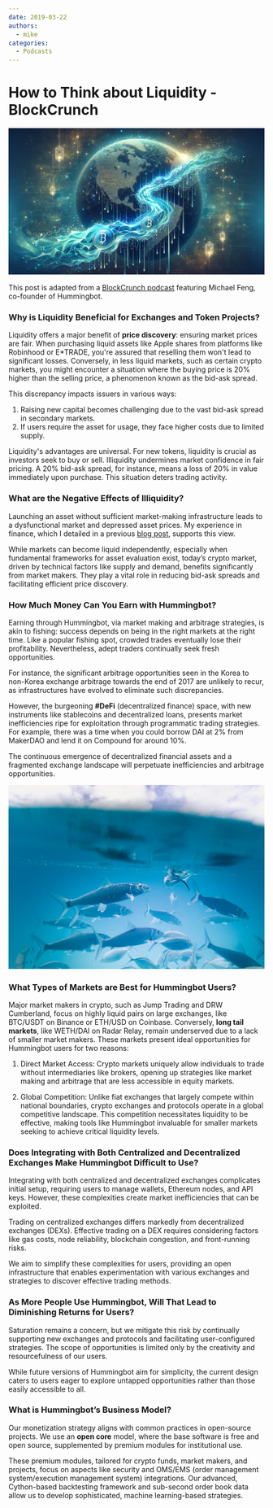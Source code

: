 ```yaml
---
date: 2019-03-22
authors:
  - mike
categories:
  - Podcasts
---
```


# How to Think about Liquidity - BlockCrunch

![Alt text](cover.webp)

This post is adapted from a [BlockCrunch podcast](https://blockcrunch.libsyn.com/dissecting-liquidity-market-making-in-crypto-michael-feng-hummingbot) featuring Michael Feng, co-founder of Hummingbot.

### Why is Liquidity Beneficial for Exchanges and Token Projects?
Liquidity offers a major benefit of **price discovery**: ensuring market prices are fair. When purchasing liquid assets like Apple shares from platforms like Robinhood or E*TRADE, you're assured that reselling them won't lead to significant losses. Conversely, in less liquid markets, such as certain crypto markets, you might encounter a situation where the buying price is 20% higher than the selling price, a phenomenon known as the bid-ask spread.

<!-- more -->

This discrepancy impacts issuers in various ways:
1. Raising new capital becomes challenging due to the vast bid-ask spread in secondary markets.
2. If users require the asset for usage, they face higher costs due to limited supply.

Liquidity's advantages are universal. For new tokens, liquidity is crucial as investors seek to buy or sell. Illiquidity undermines market confidence in fair pricing. A 20% bid-ask spread, for instance, means a loss of 20% in value immediately upon purchase. This situation deters trading activity.

### What are the Negative Effects of Illiquidity?
Launching an asset without sufficient market-making infrastructure leads to a dysfunctional market and depressed asset prices. My experience in finance, which I detailed in a previous [blog post](../the-thin-crust-of-liquidity/index.md), supports this view.

While markets can become liquid independently, especially when fundamental frameworks for asset evaluation exist, today’s crypto market, driven by technical factors like supply and demand, benefits significantly from market makers. They play a vital role in reducing bid-ask spreads and facilitating efficient price discovery.

### How Much Money Can You Earn with Hummingbot?
Earning through Hummingbot, via market making and arbitrage strategies, is akin to fishing: success depends on being in the right markets at the right time. Like a popular fishing spot, crowded trades eventually lose their profitability. Nevertheless, adept traders continually seek fresh opportunities.

For instance, the significant arbitrage opportunities seen in the Korea to non-Korea exchange arbitrage towards the end of 2017 are unlikely to recur, as infrastructures have evolved to eliminate such discrepancies.

However, the burgeoning **#DeFi** (decentralized finance) space, with new instruments like stablecoins and decentralized loans, presents market inefficiencies ripe for exploitation through programmatic trading strategies. For example, there was a time when you could borrow DAI at 2% from MakerDAO and lend it on Compound for around 10%.

The continuous emergence of decentralized financial assets and a fragmented exchange landscape will perpetuate inefficiencies and arbitrage opportunities.

![](./image1.jpg)

### What Types of Markets are Best for Hummingbot Users?
Major market makers in crypto, such as Jump Trading and DRW Cumberland, focus on highly liquid pairs on large exchanges, like BTC/USDT on Binance or ETH/USD on Coinbase. Conversely, **long tail markets**, like WETH/DAI on Radar Relay, remain underserved due to a lack of smaller market makers. These markets present ideal opportunities for Hummingbot users for two reasons:

1. Direct Market Access: Crypto markets uniquely allow individuals to trade without intermediaries like brokers, opening up strategies like market making and arbitrage that are less accessible in equity markets.

2. Global Competition: Unlike fiat exchanges that largely compete within national boundaries, crypto exchanges and protocols operate in a global competitive landscape. This competition necessitates liquidity to be effective, making tools like Hummingbot invaluable for smaller markets seeking to achieve critical liquidity levels.

### Does Integrating with Both Centralized and Decentralized Exchanges Make Hummingbot Difficult to Use?
Integrating with both centralized and decentralized exchanges complicates initial setup, requiring users to manage wallets, Ethereum nodes, and API keys. However, these complexities create market inefficiencies that can be exploited.

Trading on centralized exchanges differs markedly from decentralized exchanges (DEXs). Effective trading on a DEX requires considering factors like gas costs, node reliability, blockchain congestion, and front-running risks.

We aim to simplify these complexities for users, providing an open infrastructure that enables experimentation with various exchanges and strategies to discover effective trading methods.

### As More People Use Hummingbot, Will That Lead to Diminishing Returns for Users?
Saturation remains a concern, but we mitigate this risk by continually supporting new exchanges and protocols and facilitating user-configured strategies. The scope of opportunities is limited only by the creativity and resourcefulness of our users.

While future versions of Hummingbot aim for simplicity, the current design caters to users eager to explore untapped opportunities rather than those easily accessible to all.

### What is Hummingbot’s Business Model?
Our monetization strategy aligns with common practices in open-source projects. We use an **open core** model, where the base software is free and open source, supplemented by premium modules for institutional use.

These premium modules, tailored for crypto funds, market makers, and projects, focus on aspects like security and OMS/EMS (order management system/execution management system) integrations. Our advanced, Cython-based backtesting framework and sub-second order book data allow us to develop sophisticated, machine learning-based strategies.
